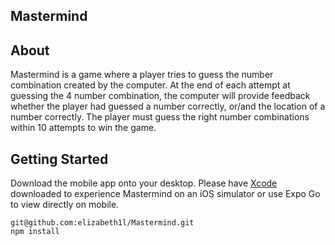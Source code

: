 ## Mastermind

## About

Mastermind is a game where a player tries to guess the number combination created by the computer. At the end of each attempt at guessing the 4 number combination, the computer will provide feedback whether the player had guessed a number correctly, or/and the location of a number correctly. The player must guess the right number combinations within 10 attempts to win the game.

## Getting Started

Download the mobile app onto your desktop. Please have <a href="https://apps.apple.com/us/app/xcode/id497799835?mt=12">Xcode</a> downloaded to experience Mastermind on an iOS simulator or use Expo Go to view directly on mobile.

```
git@github.com:elizabeth1l/Mastermind.git
npm install
```
